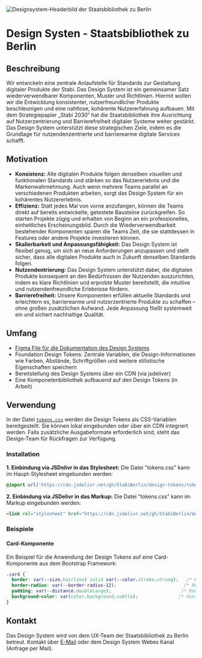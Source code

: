 ![Designsystem-Headerbild der Staatsbibliothek zu Berlin](https://github.com/user-attachments/assets/ce6e2174-d243-42ce-879c-6c31592a4c9a)


# Design Systen - Staatsbibliothek zu Berlin
## Beschreibung
Wir entwickeln eine zentrale Anlaufstelle für Standards zur Gestaltung digitaler Produkte der Stabi.
Das Design System ist ein gemeinsamer Satz wiederverwendbarer Komponenten, Muster und Richtlinien. Hiermit wollen wir die Entwicklung konsistenter, nutzerfreundlicher Produkte beschleunigen und eine nahtlose, kohärente Nutzererfahrung aufbauen. Mit dem Strategiepapier „Stabi 2030“ hat die Staatsbibliothek ihre Ausrichtung auf Nutzerzentrierung und Barrierefreiheit digitaler Systeme weiter gestärkt. Das Design System unterstützt diese strategischen Ziele, indem es die Grundlage für nutzendenzentrierte  und barrierearme digitale Services schafft.

## Motivation
* **Konsistenz:** Alle digitalen Produkte folgen denselben visuellen und funktionalen Standards und stärken so das Nutzererlebnis und die Markenwahrnehmung. Auch wenn mehrere Teams parallel an verschiedenen Produkten arbeiten, sorgt das Design System für ein kohärentes Nutzererlebnis.
* **Effizienz:** Statt jedes Mal von vorne anzufangen, können die Teams direkt auf bereits entwickelte, getestete Bausteine zurückgreifen. So starten Projekte zügig und erhalten von Beginn an ein professionelles, einheitliches Erscheinungsbild. Durch die Wiederverwendbarkeit bestehender Komponenten sparen die Teams Zeit, die sie stattdessen in Features oder andere Projekte investieren können.
* **Skalierbarkeit und Anpassungsfähigkeit:** Das Design System ist flexibel genug, um sich an neue Anforderungen anzupassen und stellt sicher, dass alle digitalen Produkte auch in Zukunft denselben Standards folgen.
* **Nutzendentrierung:** Das Design System unterstützt dabei, die digitalen Produkte konsequent an den Bedürfnissen der Nutzenden auszurichten, indem es klare Richtlinien und erprobte Muster bereitstellt, die intuitive und nutzendenfreundliche Erlebnisse fördern.
* **Barrierefreiheit:** Unsere Komponenten erfüllen aktuelle Standards und erleichtern es, barrierearme und nutzerzentrierte Produkte zu schaffen – ohne großen zusätzlichen Aufwand. Jede Anpassung fließt systemweit ein und sichert nachhaltige Qualität.

## Umfang
* [Figma File für die Dokumentation des Design Systems](https://www.figma.com/design/5Ribk1gHzE5UFiAPnyWv9n/DESIGN-SYSTEM?node-id=1039-9&t=LgZXIeiM8r03UBps-1)
* Foundation Design Tokens: Zentrale Variablen, die Design-Informationen wie Farben, Abstände, Schriftgrößen und weitere stilistische Eigenschaften speichern
* Bereitstellung des Design Systems über ein CDN (via jsdeliver)
* Eine Komponetenbibliothek aufbauend auf den Design Tokens (in Arbeit)

## Verwendung
In der Datei [`tokens.css`](tokens.css) werden die Design Tokens als CSS-Variablen bereitgestellt.
Sie können lokal eingebunden oder über ein CDN integriert werden. Falls zusätzliche Ausgabeformate erforderlich sind, steht das Design-Team für Rückfragen zur Verfügung.

### Installation
**1. Einbindung via JSDelivr in das Stylesheet:** Die Datei "tokens.css" kann im Haupt-Stylesheet eingebunden werden:

```css
@import url('https://cdn.jsdelivr.net/gh/StabiBerlin/design-tokens/tokens.css');
```

**2. Einbindung via JSDelivr in das Markup:** Die Datei "tokens.css" kann im Markup eingebunden werden:

```html
<link rel="stylesheet" href="https://cdn.jsdelivr.net/gh/StabiBerlin/design-tokens/tokens.css">
```

### Beispiele
#### Card-Komponente
Ein Beispiel für die Anwendung der Design Tokens auf eine Card-Komponente aus dem Bootstrap Framework:

```css
.card {
  border: var(--size.hairline) solid var(--color.stroke.strong);   /* Rahmenfarbe */
  border-radius: var(--border-radius-12);                         /* Runde Ecken */
  padding: var(--distance.doubleLarge);                          /* Konsistente Innenabstände */
  background-color: var(color.background.subtle);               /* Hintergrundfarbe */
}
```

## Kontakt
Das Design System wird von dem UX-Team der Staatsbibliothek zu Berlin betreut. 
Kontakt über <a href="mailto:informationsdesign@sbb.spk-berlin.de">E-Mail</a> oder dem Design System Webex Kanal (Anfrage per Mail).



